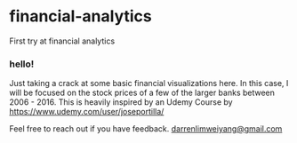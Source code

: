# financial-analytics
First try at financial analytics

### hello!

Just taking a crack at some basic financial visualizations here. In this case, I will be focused on the stock prices of a few of the larger banks between 2006 - 2016. 
This is heavily inspired by an Udemy Course by https://www.udemy.com/user/joseportilla/

Feel free to reach out if you have feedback. darrenlimweiyang@gmail.com
